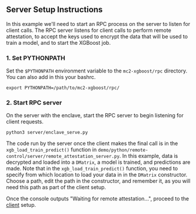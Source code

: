 ## Server Setup Instructions

In this example we'll need to start an RPC process on the server to listen for client calls. The RPC server listens for client calls to perform remote attestation, to accept the keys used to encrypt the data that will be used to train a model, and to start the XGBoost job.

### 1. Set PYTHONPATH
Set the `$PYTHONPATH` environment variable to the `mc2-xgboost/rpc` directory. You can also add in this your bashrc.

`export PYTHONPATH=/path/to/mc2-xgboost/rpc/`

### 2. Start RPC server

On the server with the enclave, start the RPC server to begin listening for client requests.

```
python3 server/enclave_serve.py
```
The code run by the server once the client makes the final call is in the `xgb_load_train_predict()` function in `demo/python/remote-control/server/remote_attestation_server.py`. In this example, data is decrypted and loaded into a `DMatrix`, a model is trained, and predictions are made. Note that in the `xgb_load_train_predict()` function, you need to specify from which location to load your data in in the `DMatrix` constructor. Choose a path, edit the path in the constructor, and remember it, as you will need this path as part of the client setup.

Once the console outputs "Waiting for remote attestation...", proceed to the [client](../client) setup.
